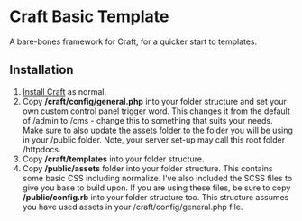 # Craft Basic Template
A bare-bones framework for Craft, for a quicker start to templates.

## Installation

1. [Install Craft](https://craftcms.com/docs/installing) as normal.
2. Copy **/craft/config/general.php** into your folder structure and set your own custom control panel trigger word. This changes it from the default of /admin to /cms - change this to something that suits your needs. Make sure to also update the assets folder to the folder you will be using in your /public folder. Note, your server set-up may call this root folder /httpdocs.
3. Copy **/craft/templates** into your folder structure.
4. Copy **/public/assets** folder into your folder structure. This contains some basic CSS including normalize. I've also included the SCSS files to give you base to build upon. If you are using these files, be sure to copy **/public/config.rb** into your folder structure too. This structure assumes you have used assets in your /craft/config/general.php file.